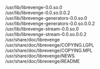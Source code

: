 /usr/lib/librevenge-0.0.so.0  
/usr/lib/librevenge-0.0.so.0.0.2  
/usr/lib/librevenge-generators-0.0.so.0  
/usr/lib/librevenge-generators-0.0.so.0.0.2  
/usr/lib/librevenge-stream-0.0.so.0  
/usr/lib/librevenge-stream-0.0.so.0.0.2  
/usr/share/doc/librevenge  
/usr/share/doc/librevenge/COPYING.LGPL  
/usr/share/doc/librevenge/COPYING.MPL  
/usr/share/doc/librevenge/NEWS  
/usr/share/doc/librevenge/README  
